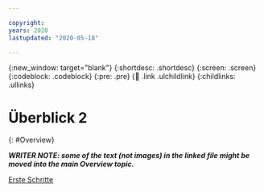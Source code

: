 ```yaml
---

copyright:
years: 2020
lastupdated: "2020-05-18"

---
```


{:new_window: target="blank"}
{:shortdesc: .shortdesc}
{:screen: .screen}
{:codeblock: .codeblock}
{:pre: .pre}
{:child: .link .ulchildlink}
{:childlinks: .ullinks}

# Überblick 2
{: #Overview}

***WRITER NOTE: some of the text (not images) in the linked file might be moved into the main Overview topic.***

[Erste Schritte](../devices/getting_started/getting_started.md) 
